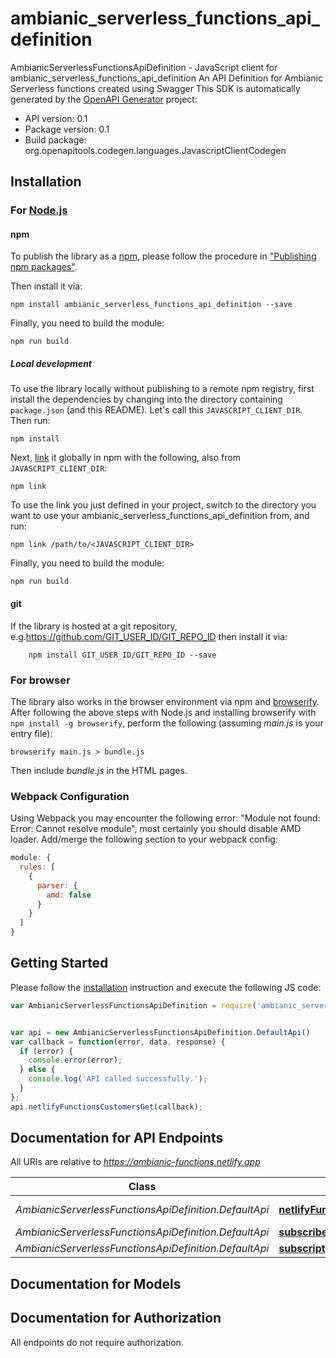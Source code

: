 # ambianic_serverless_functions_api_definition

AmbianicServerlessFunctionsApiDefinition - JavaScript client for ambianic_serverless_functions_api_definition
An API Definition for Ambianic Serverless functions created using Swagger
This SDK is automatically generated by the [OpenAPI Generator](https://openapi-generator.tech) project:

- API version: 0.1
- Package version: 0.1
- Build package: org.openapitools.codegen.languages.JavascriptClientCodegen

## Installation

### For [Node.js](https://nodejs.org/)

#### npm

To publish the library as a [npm](https://www.npmjs.com/), please follow the procedure in ["Publishing npm packages"](https://docs.npmjs.com/getting-started/publishing-npm-packages).

Then install it via:

```shell
npm install ambianic_serverless_functions_api_definition --save
```

Finally, you need to build the module:

```shell
npm run build
```

##### Local development

To use the library locally without publishing to a remote npm registry, first install the dependencies by changing into the directory containing `package.json` (and this README). Let's call this `JAVASCRIPT_CLIENT_DIR`. Then run:

```shell
npm install
```

Next, [link](https://docs.npmjs.com/cli/link) it globally in npm with the following, also from `JAVASCRIPT_CLIENT_DIR`:

```shell
npm link
```

To use the link you just defined in your project, switch to the directory you want to use your ambianic_serverless_functions_api_definition from, and run:

```shell
npm link /path/to/<JAVASCRIPT_CLIENT_DIR>
```

Finally, you need to build the module:

```shell
npm run build
```

#### git

If the library is hosted at a git repository, e.g.https://github.com/GIT_USER_ID/GIT_REPO_ID
then install it via:

```shell
    npm install GIT_USER_ID/GIT_REPO_ID --save
```

### For browser

The library also works in the browser environment via npm and [browserify](http://browserify.org/). After following
the above steps with Node.js and installing browserify with `npm install -g browserify`,
perform the following (assuming *main.js* is your entry file):

```shell
browserify main.js > bundle.js
```

Then include *bundle.js* in the HTML pages.

### Webpack Configuration

Using Webpack you may encounter the following error: "Module not found: Error:
Cannot resolve module", most certainly you should disable AMD loader. Add/merge
the following section to your webpack config:

```javascript
module: {
  rules: [
    {
      parser: {
        amd: false
      }
    }
  ]
}
```

## Getting Started

Please follow the [installation](#installation) instruction and execute the following JS code:

```javascript
var AmbianicServerlessFunctionsApiDefinition = require('ambianic_serverless_functions_api_definition');


var api = new AmbianicServerlessFunctionsApiDefinition.DefaultApi()
var callback = function(error, data, response) {
  if (error) {
    console.error(error);
  } else {
    console.log('API called successfully.');
  }
};
api.netlifyFunctionsCustomersGet(callback);

```

## Documentation for API Endpoints

All URIs are relative to *https://ambianic-functions.netlify.app*

Class | Method | HTTP request | Description
------------ | ------------- | ------------- | -------------
*AmbianicServerlessFunctionsApiDefinition.DefaultApi* | [**netlifyFunctionsCustomersGet**](docs/DefaultApi.md#netlifyFunctionsCustomersGet) | **GET** /.netlify/functions/customers | 
*AmbianicServerlessFunctionsApiDefinition.DefaultApi* | [**subscriberPost**](docs/DefaultApi.md#subscriberPost) | **POST** /subscriber | 
*AmbianicServerlessFunctionsApiDefinition.DefaultApi* | [**subscriptionDelete**](docs/DefaultApi.md#subscriptionDelete) | **DELETE** /subscription | 


## Documentation for Models



## Documentation for Authorization

All endpoints do not require authorization.
